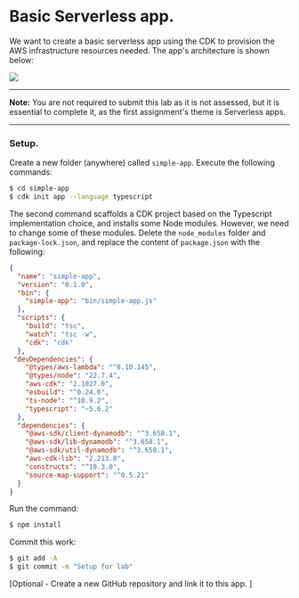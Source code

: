 # Basic Serverless app.

We want to create a basic serverless app using the CDK to provision the AWS infrastructure resources needed. The app's architecture is shown below:

![][arch]

-------------------------------------------

__Note:__ You are not required to submit this lab as it is not assessed, but it is essential to complete it, as the first assignment's theme is Serverless apps.

-----------------------------------------

### Setup.

Create a new folder (anywhere) called `simple-app`. Execute the following commands:
~~~bash
$ cd simple-app
$ cdk init app --language typescript
~~~
The second command scaffolds a CDK project based on the Typescript implementation choice, and installs some Node modules. However, we need to change some of these modules. Delete the `node_modules` folder and `package-lock.json`, and replace the content of `package.json` with the following:
~~~json
{
  "name": "simple-app",
  "version": "0.1.0",
  "bin": {
    "simple-app": "bin/simple-app.js"
  },
  "scripts": {
    "build": "tsc",
    "watch": "tsc -w",
    "cdk": "cdk"
  },
 "devDependencies": {
    "@types/aws-lambda": "^8.10.145",
    "@types/node": "22.7.4",
    "aws-cdk": "2.1027.0",
    "esbuild": "^0.24.0",
    "ts-node": "^10.9.2",
    "typescript": "~5.6.2"
  },
  "dependencies": {
    "@aws-sdk/client-dynamodb": "^3.658.1",
    "@aws-sdk/lib-dynamodb": "^3.658.1",
    "@aws-sdk/util-dynamodb": "^3.658.1",
    "aws-cdk-lib": "2.213.0",
    "constructs": "^10.3.0",
    "source-map-support": "^0.5.21"
  }
}
~~~
Run the command:
~~~bash
$ npm install
~~~ 
Commit this work:
~~~bash
$ git add -A
$ git commit -m "Setup for lab"
~~~

[Optional - Create a new GitHub repository and link it to this app. ]

[arch]: ./img/arch.png
